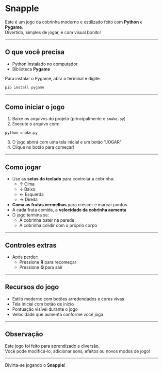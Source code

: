 # Snapple

Este é um jogo da cobrinha moderno e estilizado feito com **Python** e **Pygame**.  
Divertido, simples de jogar, e com visual bonito!

---

## O que você precisa

- Python instalado no computador
- Biblioteca **Pygame**

Para instalar o Pygame, abra o terminal e digite:

```bash
pip install pygame
```
---

## Como iniciar o jogo

1. Baixe os arquivos do projeto (principalmente o `snake.py`)
2. Execute o arquivo com:
```bash
python snake.py
```
3. O jogo abrirá com uma tela inicial e um botão "JOGAR"
4. Clique no botão para começar!

---

## Como jogar

- Use as **setas do teclado** para controlar a cobrinha:
  - ↑ Cima
  - ↓ Baixo
  - ← Esquerda
  - → Direita
- **Coma as frutas vermelhas** para crescer e marcar pontos
- A cada fruta comida, a **velocidade da cobrinha aumenta**
- O jogo termina se:
  - A cobrinha bater na parede
  - A cobrinha colidir com o próprio corpo

---

## Controles extras

- Após perder:
  - Pressione **R** para recomeçar
  - Pressione **Q** para sair

---

## Recursos do jogo

- Estilo moderno com botões arredondados e cores vivas
- Tela inicial com botão de início
- Pontuação visível durante o jogo
- Velocidade que aumenta conforme você joga

---

## Observação

Este jogo foi feito para aprendizado e diversão.  
Você pode modificá-lo, adicionar sons, efeitos ou novos modos de jogo!

---

Divirta-se jogando o **Snapple**!
